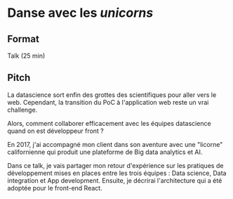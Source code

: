 # Danse avec les _unicorns_

## Format

Talk (25 min)

## Pitch

La datascience sort enfin des grottes des scientifiques pour aller vers le web.
Cependant, la transition du PoC à l'application web reste un vrai challenge.

Alors, comment collaborer efficacement avec les équipes datascience quand on est développeur front&nbsp;?

En 2017, j'ai accompagné mon client dans son aventure avec une "licorne" californienne qui produit une plateforme de Big data analytics et AI.

Dans ce talk, je vais partager mon retour d'expérience sur les pratiques de développement mises en places entre les trois équipes&nbsp;: Data science, Data integration et App development. Ensuite, je décrirai l'architecture qui a été adoptée pour le front-end React.
